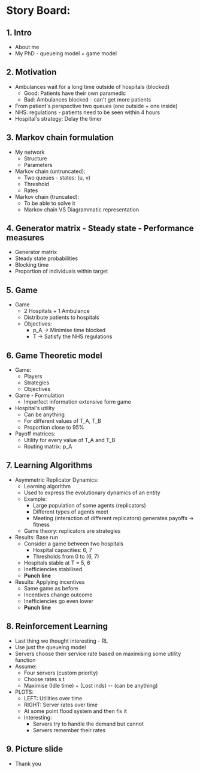 # **Story Board**:


## 1. Intro
- About me
- My PhD - queueing model + game model

## 2. Motivation
- Ambulances wait for a long time outside of hospitals (blocked)
  - Good: Patients have their own paramedic
  - Bad: Ambulances blocked - can't get more patients
- From patient's perspective two queues (one outside + one inside)
- NHS: regulations - patients need to be seen within 4 hours
- Hospital's strategy: Delay the timer

## 3. Markov chain formulation
- My network
  - Structure
  - Parameters
- Markov chain (untruncated):
  - Two queues - states: (u, v)
  - Threshold
  - Rates
- Markov chain (truncated):
  - To be able to solve it
  - Markov chain VS Diagrammatic representation

## 4. Generator matrix - Steady state - Performance measures
- Generator matrix
- Steady state probabilities
- Blocking time
- Proportion of individuals within target

## 5. Game
- Game
  - 2 Hospitals + 1 Ambulance
  - Distribute patients to hospitals
  - Objectives:
    - p_A -> Minimise time blocked
    - T -> Satisfy the NHS regulations

## 6. Game Theoretic model
- Game:
  - Players
  - Strategies
  - Objectives
- Game - Formulation
  - Imperfect information extensive form game
- Hospital's utility
  - Can be anything
  - For different values of T_A, T_B
  - Proportion close to 95%
- Payoff matrices:
  - Utility for every value of T_A and T_B
  - Routing matrix: p_A

## 7. Learning Algorithms
- Asymmetric Replicator Dynamics:
  - Learning algorithm
  - Used to express the evolutionary dynamics of an entity
  - Example:
    - Large population of some agents (replicators)
    - Different types of agents meet
    - Meeting (interaction of different replicators) generates payoffs -> fitness
  - Game theory: replicators are strategies
- Results: Base run
  - Consider a game between two hospitals
    - Hospital capacities: 6, 7
    - Thresholds from 0 to (6, 7)
  - Hospitals stable at T = 5, 6
  - Inefficiencies stabilised
  - **Punch line**
- Results: Applying incentives
  - Same game as before
  - Incentives change outcome
  - Inefficiencies go even lower
  - **Punch line**

## 8. Reinforcement Learning
- Last thing we thought interesting - RL
- Use just the queueing model
- Servers choose their service rate based on maximising some utility function
- Assume:
  - Four servers (custom priority)
  - Choose rates s.t
  - Maximise (Idle time) + (Lost inds) -- (can be anything)
- PLOTS:
  - LEFT: Utilities over time
  - RIGHT: Server rates over time
  - At some point flood system and then fix it
  - Interesting:
    - Servers try to handle the demand but cannot
    - Servers remember their rates

## 9. Picture slide
- Thank you